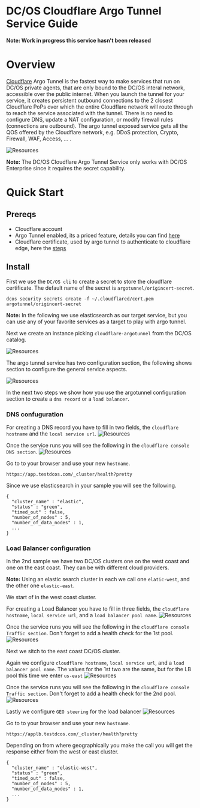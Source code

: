 # DC/OS Cloudflare Argo Tunnel Service Guide

**Note: Work in progress this service hasn't been released**

# Overview

[Cloudflare](https://www.cloudflare.com/) Argo Tunnel is the fastest way to make services that run on DC/OS private agents, that are only bound to the DC/OS interal network, accessible over the public internet. When you launch the tunnel for your service, it creates persistent outbound connections to the 2 closest Cloudflare PoPs over which the entire Cloudflare network will route through to reach the service associated with the tunnel. There is no need to configure DNS, update a NAT configuration, or modify firewall rules (connections are outbound). The argo tunnel exposed service gets all the QOS offered by the Cloudflare network, e.g. DDoS protection, Crypto, Firewall, WAF, Access, ... .

![Resources](img/over01.png)

**Note:** The DC/OS Cloudflare Argo Tunnel Service only works with DC/OS Enterprise since it requires the secret capability.


# Quick Start

## Prereqs

* Cloudflare account
* Argo Tunnel enabled, its a priced feature, details you can find [here](https://www.cloudflare.com/plans/)
* Cloudflare certificate, used by argo tunnel to authenticate to cloudflare edge, here the [steps](https://developers.cloudflare.com/argo-tunnel/quickstart/)


## Install

First we use the `DC/OS cli` to create a secret to store the cloudflare certificate. The default name of the secret is `argotunnel/origincert-secret`.
```
dcos security secrets create -f ~/.cloudflared/cert.pem argotunnel/origincert-secret
```

**Note:** In the following we use elasticsearch as our target service, but you can use any of your favorite services as a target to play with argo tunnel.

Next we create an instance picking `cloudflare-argotunnel` from the DC/OS catalog.

![Resources](img/inst01.png)

The argo tunnel service has two configuration section, the following shows section to configure the general service aspects.

![Resources](img/dns01.png)

In the next two steps we show how you use the argotunnel configuration section to create a `dns record` or a `load balancer`.

### DNS confuguration

For creating a DNS record you have to fill in two fields, the `cloudflare hostname` and the `local service url`.
![Resources](img/dns02.png)

Once the service runs you will see the following in the `cloudflare console DNS section`.
![Resources](img/dns03.png)

Go to to your browser and use your new `hostname`.
```
https://app.testdcos.com/_cluster/health?pretty
```

Since we use elasticsearch in your sample you will see the following.
```
{
  "cluster_name" : "elastic",
  "status" : "green",
  "timed_out" : false,
  "number_of_nodes" : 5,
  "number_of_data_nodes" : 1,
  ...
}
```

### Load Balancer configuration

In the 2nd sample we have two DC/OS clusters one on the west coast and one on the east coast. They can be with different cloud providers.

**Note:** Using an elastic search cluster in each we call one `elatic-west`, and the other one `elastic-east`.

We start of in the west coast cluster.

For creating a Load Balancer you have to fill in three fields, the `cloudflare hostname`, `local service url`, and a `load balancer pool name`.
![Resources](img/lb01.png)

Once the service runs you will see the following in the `cloudflare console Traffic section`. Don't forget to add a health check for the 1st pool.
![Resources](img/lb02.png)

Next we sitch to the east coast DC/OS cluster.

Again we configure `cloudflare hostname`, `local service url`, and a `load balancer pool name`. The values for the 1st two are the same, but for the LB pool this time we enter `us-east`
![Resources](img/lb03.png)

Once the service runs you will see the following in the `cloudflare console Traffic section`. Don't forget to add a health check for the 2nd pool.
![Resources](img/lb04.png)

Lastly we configure `GEO steering` for the load balancer
![Resources](img/lb05.png)

Go to to your browser and use your new `hostname`.
```
https://applb.testdcos.com/_cluster/health?pretty
```

Depending on from where geographically you make the call you will get the response either  from the west or east cluster.
```
{
  "cluster_name" : "elastic-west",
  "status" : "green",
  "timed_out" : false,
  "number_of_nodes" : 5,
  "number_of_data_nodes" : 1,
  ...
}
```
